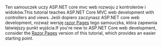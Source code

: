 <span data-ttu-id="5fc03-101">Ten samouczek uczy ASP.NET core mvc web rozwoju z kontrolerów i widoków.</span><span class="sxs-lookup"><span data-stu-id="5fc03-101">This tutorial teaches ASP.NET Core MVC web development with controllers and views.</span></span> <span data-ttu-id="5fc03-102">Jeśli dopiero zaczynasz ASP.NET core web development, rozważ wersję [razor Pages](xref:tutorials/razor-pages/razor-pages-start) tego samouczka, która zapewnia łatwiejszy punkt wyjścia.</span><span class="sxs-lookup"><span data-stu-id="5fc03-102">If you're new to ASP.NET Core web development, consider the [Razor Pages](xref:tutorials/razor-pages/razor-pages-start) version of this tutorial, which provides an easier starting point.</span></span>
